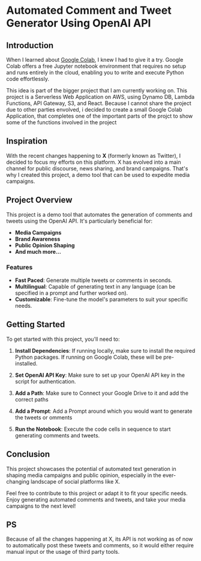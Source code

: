 # Automated Comment and Tweet Generator Using OpenAI API

## **Introduction**

When I learned about [Google Colab](https://colab.research.google.com/), I knew I had to give it a try. Google Colab offers a free Jupyter notebook environment that requires no setup and runs entirely in the cloud, enabling you to write and execute Python code effortlessly.

This idea is part of the bigger project that I am currently working on. This project is a Serverless Web Application on AWS, using Dynamo DB, Lambda Functions, API Gateway, S3, and React. Because I cannot share the project due to other parties envolved, i decided to create a small Google Colab Application, that completes one of the important parts of the projct to show some of the functions involved in the project

## **Inspiration**

With the recent changes happening to **X** (formerly known as Twitter), I decided to focus my efforts on this platform. X has evolved into a main channel for public discourse, news sharing, and brand campaigns. That's why I created this project, a demo tool that can be used to expedite media campaigns.

## **Project Overview**

This project is a demo tool that automates the generation of comments and tweets using the OpenAI API. It's particularly beneficial for:

- **Media Campaigns**
- **Brand Awareness**
- **Public Opinion Shaping**
- **And much more...**

### **Features**

- **Fast Paced**: Generate multiple tweets or comments in seconds.
- **Multilingual**: Capable of generating text in any language (can be specified in a prompt and further worked on).
- **Customizable**: Fine-tune the model's parameters to suit your specific needs.

## **Getting Started**

To get started with this project, you'll need to:

1. **Install Dependencies**: If running locally, make sure to install the required Python packages. If running on Google Colab, these will be pre-installed.

2. **Set OpenAI API Key**: Make sure to set up your OpenAI API key in the script for authentication.

3. **Add a Path**: Make sure to Connect your Google Drive to it and add the correct paths

4. **Add a Prompt**: Add a Prompt around which you would want to generate the tweets or omments

5. **Run the Notebook**: Execute the code cells in sequence to start generating comments and tweets.

## **Conclusion**

This project showcases the potential of automated text generation in shaping media campaigns and public opinion, especially in the ever-changing landscape of social platforms like X.

Feel free to contribute to this project or adapt it to fit your specific needs. Enjoy generating automated comments and tweets, and take your media campaigns to the next level!

## **PS** 

Because of all the changes happening at X, its API is not working as of now to automatically post these tweets and comments, so it would either require manual input or the usage of third party tools.



